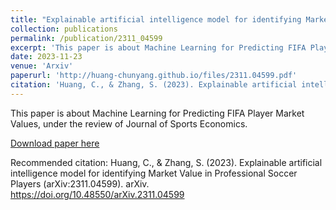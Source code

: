```yaml
---
title: "Explainable artificial intelligence model for identifying Market Value in Professional Soccer Players"
collection: publications
permalink: /publication/2311_04599
excerpt: 'This paper is about Machine Learning for Predicting FIFA Player Market Values.'
date: 2023-11-23
venue: 'Arxiv'
paperurl: 'http://huang-chunyang.github.io/files/2311.04599.pdf'
citation: 'Huang, C., & Zhang, S. (2023). Explainable artificial intelligence model for identifying Market Value in Professional Soccer Players (arXiv:2311.04599). arXiv. https://doi.org/10.48550/arXiv.2311.04599'
---
```

This paper is about Machine Learning for Predicting FIFA Player Market Values, under the review of Journal of Sports Economics.

[Download paper here](http://academicpages.github.io/files/2311.04599.pdf)

Recommended citation: Huang, C., & Zhang, S. (2023). Explainable artificial intelligence model for identifying Market Value in Professional Soccer Players (arXiv:2311.04599). arXiv. https://doi.org/10.48550/arXiv.2311.04599
